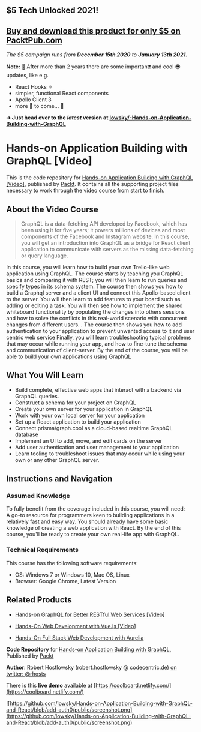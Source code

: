 ## $5 Tech Unlocked 2021!
[Buy and download this product for only $5 on PacktPub.com](https://www.packtpub.com/)
-----
*The $5 campaign         runs from __December 15th 2020__ to __January 13th 2021.__*

**Note:** 📣 After more than 2 years there are some important❗️ and cool 😎 updates, like e.g. 
* React Hooks ⚛️
* simpler, functional React components
* Apollo Client 3
* more 🎁 to come... 🚀

**➔ Just head over to the *latest* version at [lowsky/-Hands-on-Application-Building-with-GraphQL](https://github.com/lowsky/-Hands-on-Application-Building-with-GraphQL)**

# Hands-on Application Building with GraphQL [Video]
This is the code repository for [Hands-on Application Building with GraphQL [Video]](https://www.packtpub.com/web-development/hands-application-building-graphql-video?utm_source=github&utm_medium=repository&utm_campaign=9781788991865), published by [Packt](https://www.packtpub.com/?utm_source=github). It contains all the supporting project files necessary to work through the video course from start to finish.

## About the Video Course
> GraphQL is a data-fetching API developed by Facebook, which has been using it for five years; it powers millions of devices and most components of the Facebook and Instagram website. In this course, you will get an introduction into GraphQL as a bridge for React client application to communicate with servers as the missing data-fetching or query language.
  
In this course, you will learn how to build your own Trello-like web application using GraphQL. The course starts by teaching you GraphQL basics and comparing it with REST; you will then learn to run queries and specify types in its schema system. The course then shows you how to build a Graphql server and a client UI and connect this Apollo-based client to the server. You will then learn to add features to your board such as adding or editing a task. You will then see how to implement the shared whiteboard functionality by populating the changes into others sessions and how to solve the conflicts in this real-world scenario with concurrent changes from different users. . The course then shows you how to add authentication to your application to prevent unwanted access to it and user centric web service
Finally, you will learn troubleshooting typical problems that may occur while running your app, and how to fine-tune the schema and communication of client-server. By the end of the course, you will be able to build your own applications using GraphQL

<H2>What You Will Learn</H2>
<DIV class=book-info-will-learn-text>
<UL>
<LI>Build complete, effective web apps that interact with a backend via GraphQL queries. 
<LI>Construct a schema for your project on GraphQL 
<LI>Create your own server for your application in GraphQL&nbsp; 
<LI>Work with your own local server for your application 
<LI>Set up a React application to build your application 
<LI>Connect prisma/graph.cool as a cloud-based realtime GraphQL database 
<LI>Implement an UI to add, move, and edit cards on the server 
<LI>Add user authentication and user management to your application 
<LI>Learn tooling to troubleshoot issues that may occur while using your own or any other GraphQL server. </LI></UL></DIV>

## Instructions and Navigation
### Assumed Knowledge
To fully benefit from the coverage included in this course, you will need:<br/>
A go-to resource for programmers keen to building applications in a relatively fast and easy way. You should already have some basic knowledge of creating a web application with React. By the end of this course, you'll be ready to create your own real-life app with GraphQL.
### Technical Requirements
This course has the following software requirements:<br/>
<UL>
<LI>OS: Windows 7 or Windows 10, Mac OS, Linux
<LI>Browser: Google Chrome, Latest Version</LI></UL>

## Related Products
* [Hands-on GraphQL for Better RESTful Web Services [Video]](https://www.packtpub.com/application-development/hands-graphql-better-restful-web-services-video?utm_source=github&utm_medium=repository&utm_campaign=9781788995627)

* [Hands-On Web Development with Vue.js [Video]](https://www.packtpub.com/web-development/hands-web-development-vuejs-video?utm_source=github&utm_medium=repository&utm_campaign=9781787283039)

* [Hands-On Full Stack Web Development with Aurelia](https://www.packtpub.com/web-development/hands-full-stack-web-development-aurelia?utm_source=github&utm_medium=repository&utm_campaign=9781788833202)


**Code Repository** for 
[Hands-on Application Building with GraphQL](https://www.packtpub.com/web-development/hands-application-building-graphql-video), Published by [Packt](https://www.packtpub.com/)

**Author**: Robert Hostlowsky (robert.hostlowsky @ codecentric.de) [on twitter: @rhosts](https://www.twitter.com/rhosts) 

There is this **live demo** available at [https://coolboard.netlify.com/](https://coolboard.netlify.com/)

![https://github.com/lowsky/Hands-on-Application-Building-with-GraphQL-and-React/blob/add-auth0/public/screenshot.png](https://github.com/lowsky/Hands-on-Application-Building-with-GraphQL-and-React/blob/add-auth0/public/screenshot.png)
